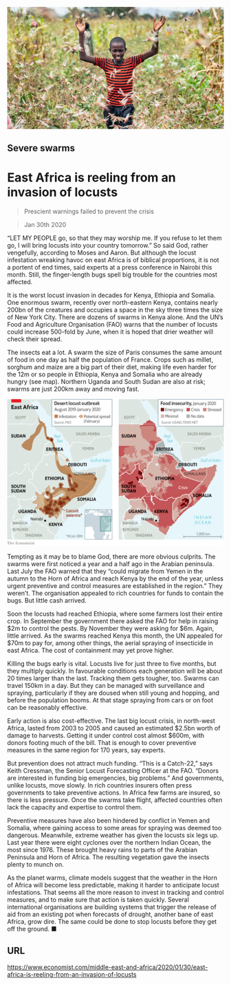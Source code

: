 ![](./images/20200201_MAP003_2.jpg)

## Severe swarms

# East Africa is reeling from an invasion of locusts

> Prescient warnings failed to prevent the crisis

> Jan 30th 2020

“LET MY PEOPLE go, so that they may worship me. If you refuse to let them go, I will bring locusts into your country tomorrow.” So said God, rather vengefully, according to Moses and Aaron. But although the locust infestation wreaking havoc on east Africa is of biblical proportions, it is not a portent of end times, said experts at a press conference in Nairobi this month. Still, the finger-length bugs spell big trouble for the countries most affected.

It is the worst locust invasion in decades for Kenya, Ethiopia and Somalia. One enormous swarm, recently over north-eastern Kenya, contains nearly 200bn of the creatures and occupies a space in the sky three times the size of New York City. There are dozens of swarms in Kenya alone. And the UN’s Food and Agriculture Organisation (FAO) warns that the number of locusts could increase 500-fold by June, when it is hoped that drier weather will check their spread.

The insects eat a lot. A swarm the size of Paris consumes the same amount of food in one day as half the population of France. Crops such as millet, sorghum and maize are a big part of their diet, making life even harder for the 12m or so people in Ethiopia, Kenya and Somalia who are already hungry (see map). Northern Uganda and South Sudan are also at risk; swarms are just 200km away and moving fast.



![](./images/20200201_MAM937_1.png)

Tempting as it may be to blame God, there are more obvious culprits. The swarms were first noticed a year and a half ago in the Arabian peninsula. Last July the FAO warned that they “could migrate from Yemen in the autumn to the Horn of Africa and reach Kenya by the end of the year, unless urgent preventive and control measures are established in the region.” They weren’t. The organisation appealed to rich countries for funds to contain the bugs. But little cash arrived.

Soon the locusts had reached Ethiopia, where some farmers lost their entire crop. In September the government there asked the FAO for help in raising $2m to control the pests. By November they were asking for $6m. Again, little arrived. As the swarms reached Kenya this month, the UN appealed for $70m to pay for, among other things, the aerial spraying of insecticide in east Africa. The cost of containment may yet prove higher.

Killing the bugs early is vital. Locusts live for just three to five months, but they multiply quickly. In favourable conditions each generation will be about 20 times larger than the last. Tracking them gets tougher, too. Swarms can travel 150km in a day. But they can be managed with surveillance and spraying, particularly if they are doused when still young and hopping, and before the population booms. At that stage spraying from cars or on foot can be reasonably effective.

Early action is also cost-effective. The last big locust crisis, in north-west Africa, lasted from 2003 to 2005 and caused an estimated $2.5bn worth of damage to harvests. Getting it under control cost almost $600m, with donors footing much of the bill. That is enough to cover preventive measures in the same region for 170 years, say experts.

But prevention does not attract much funding. “This is a Catch-22,” says Keith Cressman, the Senior Locust Forecasting Officer at the FAO. “Donors are interested in funding big emergencies, big problems.” And governments, unlike locusts, move slowly. In rich countries insurers often press governments to take preventive actions. In Africa few farms are insured, so there is less pressure. Once the swarms take flight, affected countries often lack the capacity and expertise to control them.

Preventive measures have also been hindered by conflict in Yemen and Somalia, where gaining access to some areas for spraying was deemed too dangerous. Meanwhile, extreme weather has given the locusts six legs up. Last year there were eight cyclones over the northern Indian Ocean, the most since 1976. These brought heavy rains to parts of the Arabian Peninsula and Horn of Africa. The resulting vegetation gave the insects plenty to munch on.

As the planet warms, climate models suggest that the weather in the Horn of Africa will become less predictable, making it harder to anticipate locust infestations. That seems all the more reason to invest in tracking and control measures, and to make sure that action is taken quickly. Several international organisations are building systems that trigger the release of aid from an existing pot when forecasts of drought, another bane of east Africa, grow dire. The same could be done to stop locusts before they get off the ground. ■

## URL

https://www.economist.com/middle-east-and-africa/2020/01/30/east-africa-is-reeling-from-an-invasion-of-locusts
